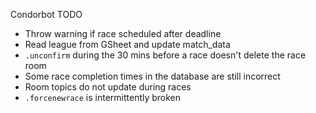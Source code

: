 Condorbot TODO

- Throw warning if race scheduled after deadline
- Read league from GSheet and update match_data
- `.unconfirm` during the 30 mins before a race doesn't delete the race room
- Some race completion times in the database are still incorrect
- Room topics do not update during races
- `.forcenewrace` is intermittently broken